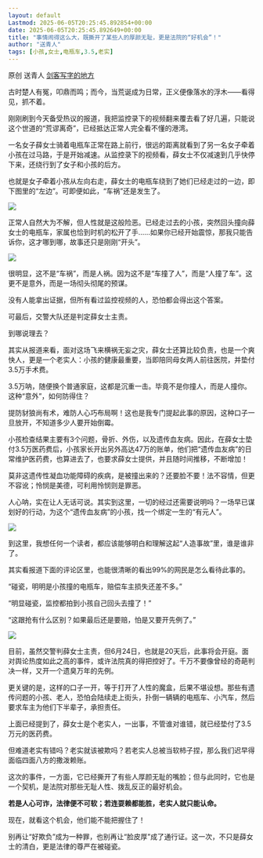 ```yaml
---
layout: default
Lastmod: 2025-06-05T20:25:45.892854+00:00
date: 2025-06-05T20:25:45.892649+00:00
title: "事情闹得这么大，既撕开了某些人的厚颜无耻，更是法院的“好机会”！"
author: "送青人"
tags: [小孩,女士,电瓶车,3.5,老实]
---
```


原创 送青人 [剑客写字的地方](javascript:void(0);)

古时楚人有冤，叩鼎而鸣；而今，当荒诞成为日常，正义便像落水的浮木——看得见，抓不着。

刚刚刷到今天备受热议的报道，我把监控录下的视频翻来覆去看了好几遍，只能说这个世道的“荒谬离奇”，已经抵达正常人完全看不懂的港湾。

一名女子薛女士骑着电瓶车正常在路上前行，很远的距离就看到了另一名女子牵着小孩在过马路，于是开始减速。从监控录下的视频看，薛女士不仅减速到几乎快停下来，还绕行到了女子和小孩的后方。

也就是女子牵着小孩从左向右走，薛女士的电瓶车绕到了她们已经走过的一边，即下图里的“左边”。可即便如此，“车祸”还是发生了。

![](https://images.weserv.nl/?url=https%3A//mmbiz.qpic.cn/mmbiz_png/9iaFFicnjQCQibeyaOp4aiaVFupLuxtWnDpicmNnYoib7LbpJdPczgIcjLW13m6pWHVoibylX53vbWT08uQAofQwu6Zdg/640%3Fwx_fmt%3Dpng%26from%3Dappmsg)

正常人自然大为不解，但人性就是这般险恶。已经走过去的小孩，突然回头撞向薛女士的电瓶车，家属也恰到时机的松开了手……如果你已经开始震惊，那我只能告诉你，这才哪到哪，故事还只是刚刚“开头”。

![](https://images.weserv.nl/?url=https%3A//mmbiz.qpic.cn/mmbiz_png/9iaFFicnjQCQibeyaOp4aiaVFupLuxtWnDpicIuuXY2MfWFM5OAhcTlEK4YibXgBlYatsWhFTyPMW3iaWDh2gh0P9egTA/640%3Fwx_fmt%3Dpng%26from%3Dappmsg)

很明显，这不是“车祸”，而是人祸。因为这不是“车撞了人”，而是“人撞了车”。这更不是意外，而是一场彻头彻尾的预谋。

没有人能拿出证据，但所有看过监控视频的人，恐怕都会得出这个答案。

可最后，交警大队还是判定薛女士主责。

到哪说理去？

其实从报道来看，面对这场飞来横祸无妄之灾，薛女士还算比较负责，也是一个爽快人，更是一个老实人：小孩的健康最重要，当即陪同母女两人前往医院，并垫付3.5万手术费。

3.5万呐，随便换个普通家庭，这都是沉重一击。毕竟不是你撞人，而是人撞你。这种“意外”，如何防得住？

提防豺狼尚有术，难防人心巧布局啊！这也是我专门提起此事的原因，这种口子一旦放开，不知道多少人要开始倒霉。

小孩检查结果主要有3个问题，骨折、外伤，以及遗传血友病。因此，在薛女士垫付3.5万医药费后，小孩家长开出另外高达47万的账单，他们把“遗传血友病”的日常维护医药费，也算进去了，也要求薛女士提供，并且随时间推移，不断增加！

莫非这遗传性凝血功能障碍的疾病，是被撞出来的？还要脸不要！法不容情，但更不容讹；怜悯是美德，可利用怜悯则是罪恶。

人心呐，实在让人无话可说。其实到这里，一切的经过还需要说明吗？一场早已谋划好的行动，为这个“遗传血友病”的小孩，找一个绑定一生的“有元人”。

![](https://images.weserv.nl/?url=https%3A//mmbiz.qpic.cn/mmbiz_png/9iaFFicnjQCQibeyaOp4aiaVFupLuxtWnDpicNbMeRgTme2ica7O7y2ETB8RibwoRM074oqbcf17SC1Rm425HX6lSPbBQ/640%3Fwx_fmt%3Dpng%26from%3Dappmsg)

到这里，我想任何一个读者，都应该能够明白和理解这起“人造事故”里，谁是谁非了。

其实看报道下面的评论区里，也能很清晰的看出99%的网民是怎么看待此事的。

“碰瓷，明明是小孩撞的电瓶车，赔偿车主损失还差不多。”

“明显碰瓷，监控都拍到小孩自己回头去撞了！”

“这跟抢有什么区别？如果最后还是要赔，怕是又要开先例了。”

![](https://images.weserv.nl/?url=https%3A//mmbiz.qpic.cn/mmbiz_png/9iaFFicnjQCQibeyaOp4aiaVFupLuxtWnDpicC3xtJ0cR1ibaib2CZ74JzeYPyetJWQ1YEM8gicibia8ZiaxynGicF1qicicExKg/640%3Fwx_fmt%3Dpng%26from%3Dappmsg)

目前，虽然交警判薛女士主责，但6月24日，也就是20天后，此事将会开庭。面对舆论热度如此之高的事件，或许法院真的得把控好了。千万不要像曾经的奇葩判决一样，又开一个遗臭万年的先例。

更关键的是，这样的口子一开，等于打开了人性的魔盒，后果不堪设想。那些有遗传问题的小孩、老人，恐怕会陆续走上街头，扑倒一辆辆的电瓶车、小汽车，然后要求车主为他们下半辈子，承担责任。

上面已经提到了，薛女士是个老实人，一出事，不管谁对谁错，就已经垫付了3.5万元的医药费。

但难道老实有错吗？老实就该被欺吗？若老实人总被当软柿子捏，那么我们迟早得面临四面八方的撒泼赖账。

这次的事件，一方面，它已经撕开了有些人厚颜无耻的嘴脸；但与此同时，它也是一个契机，是法院对那些无耻人性、拨乱反正的最好机会。

**若是人心可诈，法律便不可软；若连耍赖都能胜，老实人就只能认命。**

现在，就看这个机会，他们能不能把握住了！

别再让“好欺负”成为一种罪，也别再让“脸皮厚”成了通行证。这一次，不只是薛女士的清白，更是法律的尊严在被碰瓷。


